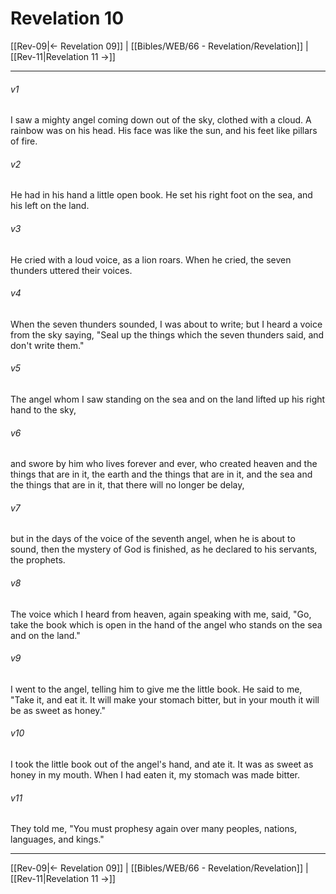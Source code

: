 # Revelation 10

[[Rev-09|← Revelation 09]] | [[Bibles/WEB/66 - Revelation/Revelation]] | [[Rev-11|Revelation 11 →]]
***



###### v1 
I saw a mighty angel coming down out of the sky, clothed with a cloud. A rainbow was on his head. His face was like the sun, and his feet like pillars of fire. 

###### v2 
He had in his hand a little open book. He set his right foot on the sea, and his left on the land. 

###### v3 
He cried with a loud voice, as a lion roars. When he cried, the seven thunders uttered their voices. 

###### v4 
When the seven thunders sounded, I was about to write; but I heard a voice from the sky saying, "Seal up the things which the seven thunders said, and don't write them." 

###### v5 
The angel whom I saw standing on the sea and on the land lifted up his right hand to the sky, 

###### v6 
and swore by him who lives forever and ever, who created heaven and the things that are in it, the earth and the things that are in it, and the sea and the things that are in it, that there will no longer be delay, 

###### v7 
but in the days of the voice of the seventh angel, when he is about to sound, then the mystery of God is finished, as he declared to his servants, the prophets. 

###### v8 
The voice which I heard from heaven, again speaking with me, said, "Go, take the book which is open in the hand of the angel who stands on the sea and on the land." 

###### v9 
I went to the angel, telling him to give me the little book. He said to me, "Take it, and eat it. It will make your stomach bitter, but in your mouth it will be as sweet as honey." 

###### v10 
I took the little book out of the angel's hand, and ate it. It was as sweet as honey in my mouth. When I had eaten it, my stomach was made bitter. 

###### v11 
They told me, "You must prophesy again over many peoples, nations, languages, and kings."

***
[[Rev-09|← Revelation 09]] | [[Bibles/WEB/66 - Revelation/Revelation]] | [[Rev-11|Revelation 11 →]]

